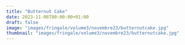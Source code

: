 ```yaml
---
title: "Butternut Cake"
date: 2023-11-06T00:00:00+01:00
draft: false
image: "images/fringale/volume3/novembre23/butternutcake.jpg"
thumbnail: "images/fringale/volume3/novembre23/butternutcake.jpg"
---
```

